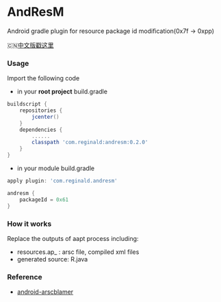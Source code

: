 # AndResM
Android gradle plugin for resource package id modification(0x7f -> 0xpp)


:cn:[中文版戳这里](./README_CN.md)

### Usage
Import the following code

* in your **root project** build.gradle
```groovy
buildscript {
    repositories {
        jcenter()
    }
    dependencies {
        ......
        classpath 'com.reginald:andresm:0.2.0'
    }
}
```

* in your module build.gradle
```groovy
apply plugin: 'com.reginald.andresm'

andresm {
    packageId = 0x61
}
```

### How it works
Replace the outputs of aapt process including:
* resources.ap_ : arsc file, compiled xml files
* generated source: R.java

### Reference
* [android-arscblamer](https://github.com/google/android-arscblamer)